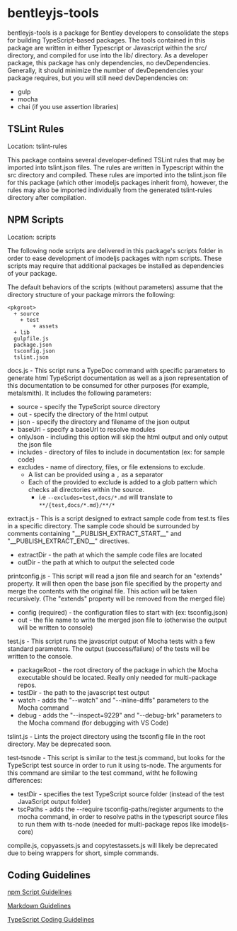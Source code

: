 ﻿bentleyjs-tools
==========

bentleyjs-tools is a package for Bentley developers to consolidate the steps for building TypeScript-based packages. The tools contained in this package are written in either Typescript or Javascript within the src/ directory, and compiled for use into the lib/ directory. As a developer package, this package has only dependencies, no devDependencies. Generally, it should minimize the number of devDependencies your package requires, but you will still need devDependencies on:

- gulp
- mocha
- chai (if you use assertion libraries)

## TSLint Rules

Location: tslint-rules

This package contains several developer-defined TSLint rules that may be imported into tslint.json files. The rules are written in Typescript within the src directory and compiled. These rules are imported into the tslint.json file for this package (which other imodeljs packages inherit from), however, the rules may also be imported individually from the generated tslint-rules directory after compilation.

## NPM Scripts

Location: scripts

The following node scripts are delivered in this package's scripts folder in order to ease development of imodeljs packages with npm scripts. These scripts may require that additional packages be installed as dependencies of your package.

The default behaviors of the scripts (without parameters) assume that the directory structure of your package mirrors the following:

```
<pkgroot>
  + source
    + test
        + assets
  + lib
  gulpfile.js
  package.json
  tsconfig.json
  tslint.json
```

docs.js - This script runs a TypeDoc command with specific parameters to generate html TypeScript documentation as well as a json representation of this documentation to be consumed for other purposes (for example, metalsmith). It includes the following parameters:

- source - specify the TypeScript source directory
- out - specify the directory of the html output
- json - specify the directory and filename of the json output
- baseUrl - specify a baseUrl to resolve modules
- onlyJson - including this option will skip the html output and only output the json file
- includes - directory of files to include in documentation (ex: for sample code)
- excludes - name of directory, files, or file extensions to exclude.
  - A list can be provided using a `,` as a separator
  - Each of the provided to exclude is added to a glob pattern which checks all directories within the source.
    - i.e `--excludes=test,docs/*.md` will translate to `**/{test,docs/*.md}/**/*`

extract.js - This is a script designed to extract sample code from test.ts files in a specific directory. The sample code should be surrounded by comments containing "\_\_PUBLISH_EXTRACT_START\_\_" and "\_\_PUBLISH_EXTRACT_END\_\_" directives.

- extractDir - the path at which the sample code files are located
- outDir - the path at which to output the selected code

printconfig.js - This script will read a json file and search for an "extends" property. It will then open the base json file specified by the property and merge the contents with the original file. This action will be taken recursively. (The "extends" property will be removed from the merged file)

- config (required) - the configuration files to start with (ex: tsconfig.json)
- out - the file name to write the merged json file to (otherwise the output will be written to console)

test.js - This script runs the javascript output of Mocha tests with a few standard parameters. The output (success/failure) of the tests will be written to the console.

- packageRoot - the root directory of the package in which the Mocha executable should be located. Really only needed for multi-package repos.
- testDir - the path to the javascript test output
- watch - adds the "--watch" and "--inline-diffs" parameters to the Mocha command
- debug - adds the "--inspect=9229" and "--debug-brk" parameters to the Mocha command (for debugging with VS Code)

tslint.js - Lints the project directory using the tsconfig file in the root directory. May be deprecated soon.

test-tsnode - This script is similar to the test.js command, but looks for the TypeScript test source in order to run it using ts-node. The arguments for this command are similar to the test command, witht he following differences:

- testDir - specifies the test TypeScript source folder (instead of the test JavaScript output folder)
- tscPaths - adds the --require tsconfig-paths/register arguments to the mocha command, in order to resolve paths in the typescript source files to run them with ts-node (needed for multi-package repos like imodeljs-core)

compile.js, copyassets.js and copytestassets.js will likely be deprecated due to being wrappers for short, simple commands.

## Coding Guidelines

[npm Script Guidelines](docs/npm-scripts-guidelines.md)

[Markdown Guidelines](docs/markdown-guidelines.md)

[TypeScript Coding Guidelines](docs/typescript-coding-guidelines.md)
